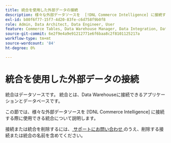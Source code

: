 ```yaml
---
title: 統合を使用した外部データの接続
description: 様々な外部データソースを  [!DNL Commerce Intelligence] に接続するために使用できる、使用可能な統合について説明します。
exl-id: b80f6f77-15f7-4d20-83fe-c6d758f9b0f8
role: Admin, Data Architect, Data Engineer, User
feature: Commerce Tables, Data Warehouse Manager, Data Integration, Data Import/Export
source-git-commit: 6e2f9e4a9e91212771e6f6baa8c2f8101125217a
workflow-type: tm+mt
source-wordcount: '84'
ht-degree: 0%

---
```


# 統合を使用した外部データの接続

統合はデータソースです。 統合とは、Data Warehouseに接続できるアプリケーションとデータベースです。

この節では、様々な外部データソースを [!DNL Commerce Intelligence] に接続する際に使用できる統合について説明します。

接続または統合を削除するには、[ サポートにお問い合わせ ](https://experienceleague.adobe.com/docs/commerce-knowledge-base/kb/troubleshooting/miscellaneous/mbi-service-policies.html) のうえ、削除する接続または統合の名前を含めてください。

